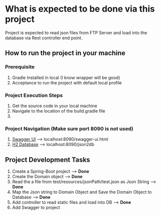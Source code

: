 # What is expected to be done via this project

Project is expected to read json files from FTP Server and load into the database via 
Rest controller end point.

## How to run the project in your machine
### Prerequisite
1. Gradle Installed in local (I know wrapper will be good)
1. Acceptance to run the project with default local profile

### Project Execution Steps
1. Get the source code in your local machine
1. Navigate to the location of the build.gradle file
1. 

### Project Navigation (Make sure port 8090 is not used)
1.  [Swagger UI](localhost:8090/swagger-ui.html) --> localhost:8090/swagger-ui.html
1.  [H2 Database](localhost:8090/json2db) --> localhost:8090/json2db



## Project Development Tasks
1. Create a Spring-Boot project   --> **Done**
1. Create the Domain object --> **Done**
1. Read the a file from test/resources/jsonPath/test.json as Json String --> **Done**
1. Map the Json string to Domain Object and Save the Domain Object to Database --> **Done**
1. Add controller to read static files and load into DB  --> **Done**
1. Add Swagger to project
